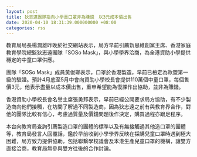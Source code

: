 ```yaml
---
layout: post
title: 狄志遠團隊指向小學賣口罩非為賺錢　以3元成本價出售
date: 2020-04-10 18:31:39.000000000 +08:00
categories: rss
---
```


教育局局長楊潤雄昨晚於社交網站表示，局方早前引薦新思維創黨主席、香港家庭教育學院總監狄志遠團隊「SOSo Mask」，與小學學界洽商，為全港資助小學提供穩定的中童口罩供應。

團隊「SOSo Mask」成員黃俊瑯表示，口罩於香港製造，早前已檢定為歐盟第一級的驗證。預計4月底至5月中會向資助小學校長會提供110萬個中童口罩，每個售價3元，他表示盡量以成本價出售，重申希望能為復課作出協助，並非為賺錢。

香港資助小學校長會名譽主席張勇邦表示，早前已經公開要求局方協助，有不少製造商向他們接觸，在坊間了解過不同製造商，因為狄志遠之前有與教育界合作，對他的團隊比較有信心，考慮過質量及價錢問題後作決定，購買過程亦跟足程序。

本台向教育局查詢引薦製造口罩的團體的標準以及有無接觸過其他造口罩的團體等，教育局發言人回覆話，鑑於早前收到小學學界反映在採購兒童口罩時遇到極大困難，局方致力提供協助，包括聯繫學校議會及本港生產兒童口罩的機構，讓雙方直接洽商，教育局無參與雙方往後的合作討論。

